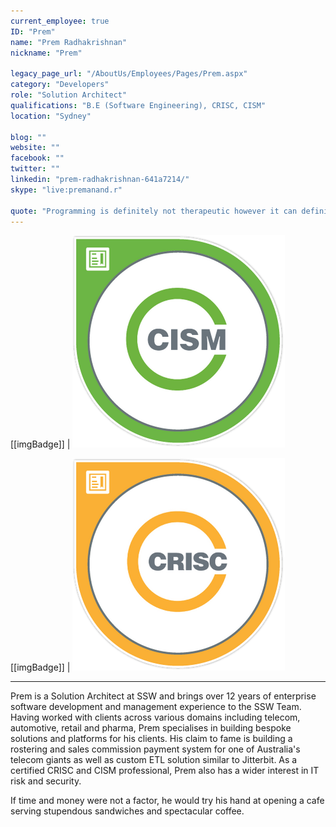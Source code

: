 ```yaml
---
current_employee: true
ID: "Prem"
name: "Prem Radhakrishnan"
nickname: "Prem"

legacy_page_url: "/AboutUs/Employees/Pages/Prem.aspx"
category: "Developers"
role: "Solution Architect"
qualifications: "B.E (Software Engineering), CRISC, CISM"
location: "Sydney"

blog: ""
website: ""
facebook: ""
twitter: ""
linkedin: "prem-radhakrishnan-641a7214/"
skype: "live:premanand.r"

quote: "Programming is definitely not therapeutic however it can definitely be creative."
---
```


[[imgBadge]]
| ![CISM.png](./Images/Bio/CISM.png)

[[imgBadge]]
| ![CRISC.png](./Images/Bio/CRISC.png)

---

Prem is a Solution Architect at SSW and brings over 12 years of enterprise software development and management experience to the SSW Team. Having worked with clients across various domains including telecom, automotive, retail and pharma, Prem specialises in building bespoke solutions and platforms for his clients. His claim to fame is building a rostering and sales commission payment system for one of Australia's telecom giants as well as custom ETL solution similar to Jitterbit. As a certified CRISC and CISM professional, Prem also has a wider interest in IT risk and security.

If time and money were not a factor, he would try his hand at opening a cafe serving stupendous sandwiches and spectacular coffee.
